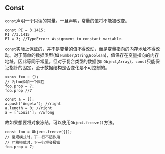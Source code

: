 ## Const

`const`声明一个只读的常量。一旦声明，常量的值将不能被改变。<br>
```
const PI = 3.1415;
PI //3.1415
PI = 3; //TypeError: Assignment to constant variable.
```
`const`实际上保证的，并不是变量的值不得改动，而是变量指向的内存地址不得改动。对于简单的数据类型(如 `Number`,`String`,`Boolean`)，值保存在变量指向的内存地址，因此等同于常量。但对于复合类型的数据(如 `Object`,`Array`)，`const`只能保证指针的固定，至于数据结构是否变化是不可控制的。
```
const foo = {};
// 为foo添加一个属性
foo.prop = 7;
foo.prop //7

const a = [];
a.push('Angela'); //right
a.length = 0; //right
a = ['Louis']; //wrong
```
故如果想要将对象冻结，可以使用`Object.freeze()`方法。
```
const foo = Object.freeze({});
// 常规模式时，下一行不起作用
// 严格模式时，下一行将会报错
foo.prop = 7;
```